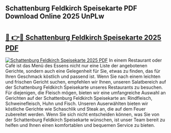 ## Schattenburg Feldkirch Speisekarte PDF Download Online 2025 UnPLw

# <h2><a href="http://gcb12n3.nevu.top/?p=Schattenburg+Feldkirch+Speisekarte">🔗 👉🔴 Schattenburg Feldkirch Speisekarte 2025 PDF</a></h2>

[![Schattenburg Feldkirch Speisekarte 2025 PDF](https://i.imgur.com/dBaPXMq.png)](http://gcb12n3.nevu.top/?p=Schattenburg+Feldkirch+Speisekarte)
In einem Restaurant oder Café ist das Menü des Essens nicht nur eine Liste der angebotenen Gerichte, sondern auch eine Gelegenheit für Sie, etwas zu finden, das für Ihren Geschmack köstlich und passend ist. Wenn Sie nach einem leichten und frischen Gericht suchen, empfehlen wir Ihnen, unseren Salatbereich auf der Schattenburg Feldkirch Speisekarte unseres Restaurants zu besuchen. Für diejenigen, die Fleisch mögen, bieten wir eine umfangreiche Auswahl an Gerichten auf der Schattenburg Feldkirch Speisekarte an: Rindfleisch, Schweinefleisch, Huhn und Fisch. Unseren Auserwählten bieten wir köstliche Gerichte wie Schaschlik und Steak an, die auf dem Feuer zubereitet werden. Wenn Sie sich nicht entscheiden können, was Sie von der Schattenburg Feldkirch Speisekarte wünschen, ist unser Team bereit zu helfen und Ihnen einen komfortablen und bequemen Service zu bieten.
